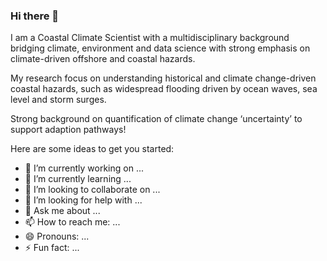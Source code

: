 ### Hi there 👋


I am a Coastal Climate Scientist with a multidisciplinary background bridging climate, environment and data science with strong emphasis on climate-driven offshore and coastal hazards. 

My research focus on understanding historical and climate change-driven coastal hazards, such as widespread flooding driven by ocean waves, sea level and storm surges. 

Strong background on quantification of climate change ‘uncertainty’ to support adaption pathways!

Here are some ideas to get you started:

- 🔭 I’m currently working on ...
- 🌱 I’m currently learning ...
- 👯 I’m looking to collaborate on ...
- 🤔 I’m looking for help with ...
- 💬 Ask me about ...
- 📫 How to reach me: ...
- 😄 Pronouns: ...
- ⚡ Fun fact: ...
